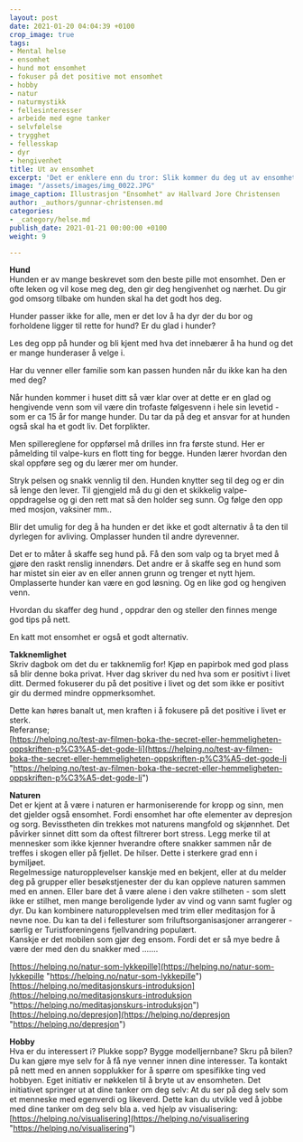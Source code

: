 ```yaml
---
layout: post
date: 2021-01-20 04:04:39 +0100
crop_image: true
tags:
- Mental helse
- ensomhet
- hund mot ensomhet
- fokuser på det positive mot ensomhet
- hobby
- natur
- naturmystikk
- fellesinteresser
- arbeide med egne tanker
- selvfølelse
- trygghet
- fellesskap
- dyr
- hengivenhet
title: Ut av ensomhet
excerpt: 'Det er enklere enn du tror: Slik kommer du deg ut av ensomheten.'
image: "/assets/images/img_0022.JPG"
image_caption: Illustrasjon "Ensomhet" av Hallvard Jore Christensen
author: _authors/gunnar-christensen.md
categories:
- _category/helse.md
publish_date: 2021-01-21 00:00:00 +0100
weight: 9

---
```

**Hund**  
Hunden er av mange beskrevet som den beste pille mot ensomhet. Den er ofte leken og vil kose meg deg, den gir deg hengivenhet og nærhet. Du gir god omsorg tilbake om hunden skal ha det godt hos deg.

Hunder passer ikke for alle, men er det lov å ha dyr der du bor og forholdene ligger til rette for hund? Er du glad i hunder?

Les deg opp på hunder og bli kjent med hva det innebærer å ha hund og det er mange hunderaser å velge i.

Har du venner eller familie som kan passen hunden når du ikke kan ha den med deg?

Når hunden kommer i huset ditt så vær klar over at dette er en glad og hengivende venn som vil være din trofaste følgesvenn i hele sin levetid - som er ca  15 år for mange hunder. Du tar da på deg et ansvar for at hunden også skal ha et godt liv. Det forplikter.

Men spillereglene for oppførsel må drilles inn fra første stund. Her er påmelding til valpe-kurs en flott ting for begge. Hunden lærer hvordan den skal oppføre seg og du lærer mer om hunder.

Stryk pelsen og snakk vennlig til den. Hunden knytter seg til deg og er din så lenge den lever. Til gjengjeld må du gi den et skikkelig valpe-oppdragelse og gi den rett mat så den holder seg sunn. Og følge den opp med mosjon,  vaksiner mm..

Blir det umulig for deg å ha hunden er det ikke et godt alternativ å ta den til dyrlegen for avliving. Omplasser hunden til andre dyrevenner.

Det er to måter å skaffe seg hund på. Få den som valp og ta bryet med å gjøre den raskt renslig innendørs. Det andre er å skaffe seg en hund som har mistet sin eier av en eller annen grunn og trenger et nytt hjem. Omplasserte hunder kan være en god løsning. Og en like god og hengiven venn.

Hvordan du skaffer deg hund , oppdrar den og steller den finnes menge god tips på nett.

En katt mot ensomhet er også et godt alternativ.

**Takknemlighet**  
Skriv dagbok om det du er takknemlig for! Kjøp en papirbok med god plass så blir denne boka privat. Hver dag skriver du ned hva som er positivt i livet ditt. Dermed fokuserer du på det positive i livet og det som ikke er positivt gir du dermed mindre oppmerksomhet.

Dette kan høres banalt ut, men kraften i å fokusere på det positive i livet er sterk.  
Referanse;  
[https://helping.no/test-av-filmen-boka-the-secret-eller-hemmeligheten-oppskriften-p%C3%A5-det-gode-li](https://helping.no/test-av-filmen-boka-the-secret-eller-hemmeligheten-oppskriften-p%C3%A5-det-gode-li "https://helping.no/test-av-filmen-boka-the-secret-eller-hemmeligheten-oppskriften-p%C3%A5-det-gode-li")

**Naturen**  
Det er kjent at å være i naturen er harmoniserende for kropp og sinn, men det gjelder også ensomhet. Fordi ensomhet har ofte elementer av depresjon og sorg. Bevisstheten din trekkes mot naturens mangfold og skjønnhet. Det påvirker sinnet ditt som da oftest filtrerer bort stress. Legg merke til at mennesker som ikke kjenner hverandre oftere snakker sammen når de treffes i skogen eller på fjellet. De hilser. Dette i sterkere grad enn i bymiljøet.  
Regelmessige naturopplevelser kanskje med en bekjent, eller at du melder deg på grupper eller besøkstjenester der du kan oppleve naturen sammen med en annen. Eller bare det å være alene i den vakre stilheten - som slett ikke er stilhet, men mange beroligende lyder av vind og vann samt fugler og dyr. Du kan kombinere naturopplevelsen med trim eller meditasjon for å nevne noe. Du kan ta del i fellesturer som friluftsorganisasjoner arrangerer - særlig er Turistforeningens fjellvandring populært.  
Kanskje er det mobilen som gjør deg ensom. Fordi det er så mye bedre å være der med den du snakker med .......

[https://helping.no/natur-som-lykkepille](https://helping.no/natur-som-lykkepille "https://helping.no/natur-som-lykkepille")  
[https://helping.no/meditasjonskurs-introduksjon](https://helping.no/meditasjonskurs-introduksjon "https://helping.no/meditasjonskurs-introduksjon")  
[https://helping.no/depresjon](https://helping.no/depresjon "https://helping.no/depresjon")

**Hobby**  
Hva er du interessert i? Plukke sopp? Bygge modelljernbane? Skru på bilen? Du kan gjøre mye selv for å få nye venner innen dine interesser. Ta kontakt på nett med en annen sopplukker for å spørre om spesifikke ting ved hobbyen. Eget initiativ er nøkkelen til å bryte ut av ensomheten. Det initiativet springer ut at dine tanker om deg selv: At du ser på deg selv som et menneske med egenverdi og likeverd. Dette kan du utvikle ved å jobbe med dine tanker om deg selv bla a. ved hjelp av visualisering:  
[https://helping.no/visualisering](https://helping.no/visualisering "https://helping.no/visualisering")